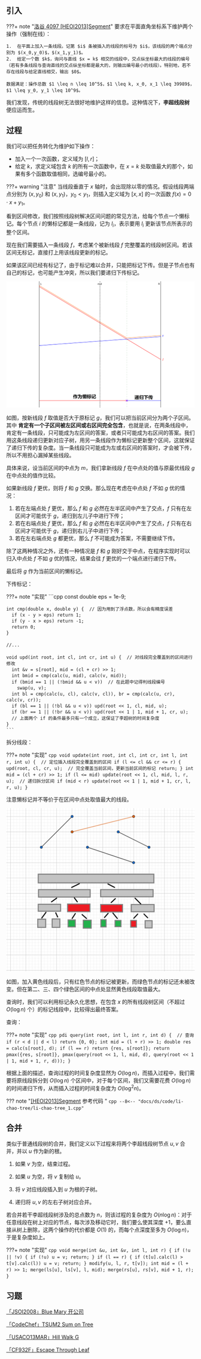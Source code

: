 ## 引入

???+ note "[洛谷 4097 \[HEOI2013\]Segment](https://www.luogu.com.cn/problem/P4097)"
    要求在平面直角坐标系下维护两个操作（强制在线）：
    
    1.  在平面上加入一条线段。记第 $i$ 条被插入的线段的标号为 $i$，该线段的两个端点分别为 $(x_0,y_0)$，$(x_1,y_1)$。
    2.  给定一个数 $k$，询问与直线 $x = k$ 相交的线段中，交点纵坐标最大的线段的编号（若有多条线段与查询直线的交点纵坐标都是最大的，则输出编号最小的线段）。特别地，若不存在线段与给定直线相交，输出 $0$。
    
    数据满足：操作总数 $1 \leq n \leq 10^5$，$1 \leq k, x_0, x_1 \leq 39989$，$1 \leq y_0, y_1 \leq 10^9$。

我们发现，传统的线段树无法很好地维护这样的信息。这种情况下，**李超线段树** 便应运而生。

## 过程

我们可以把任务转化为维护如下操作：

-   加入一个一次函数，定义域为 $[l,r]$；
-   给定 $k$，求定义域包含 $k$ 的所有一次函数中，在 $x=k$ 处取值最大的那个，如果有多个函数取值相同，选编号最小的。

???+ warning "注意"
    当线段垂直于 $x$ 轴时，会出现除以零的情况。假设线段两端点分别为 $(x,y_0)$ 和 $(x,y_1)$，$y_0<y_1$，则插入定义域为 $[x,x]$ 的一次函数 $f(x)=0\cdot x+y_1$。

看到区间修改，我们按照线段树解决区间问题的常见方法，给每个节点一个懒标记。每个节点 $i$ 的懒标记都是一条线段，记为 $l_i$，表示要用 $l_i$ 更新该节点所表示的整个区间。

现在我们需要插入一条线段 $f$，考虑某个被新线段 $f$ 完整覆盖的线段树区间。若该区间无标记，直接打上用该线段更新的标记。

如果该区间已经有标记了，由于标记难以合并，只能把标记下传。但是子节点也有自己的标记，也可能产生冲突，所以我们要递归下传标记。

![](images/li-chao-tree-1.png)

如图，按新线段 $f$ 取值是否大于原标记 $g$，我们可以把当前区间分为两个子区间。其中 **肯定有一个子区间被左区间或右区间完全包含**，也就是说，在两条线段中，肯定有一条线段，只可能成为左区间的答案，或者只可能成为右区间的答案。我们用这条线段递归更新对应子树，用另一条线段作为懒标记更新整个区间，这就保证了递归下传的复杂度。当一条线段只可能成为左或右区间的答案时，才会被下传，所以不用担心漏掉某些线段。

具体来说，设当前区间的中点为 $m$，我们拿新线段 $f$ 在中点处的值与原最优线段 $g$ 在中点处的值作比较。

如果新线段 $f$ 更优，则将 $f$ 和 $g$ 交换。那么现在考虑在中点处 $f$ 不如 $g$ 优的情况：

1.  若在左端点处 $f$ 更优，那么 $f$ 和 $g$ 必然在左半区间中产生了交点，$f$ 只有在左区间才可能优于 $g$，递归到左儿子中进行下传；
2.  若在右端点处 $f$ 更优，那么 $f$ 和 $g$ 必然在右半区间中产生了交点，$f$ 只有在右区间才可能优于 $g$，递归到右儿子中进行下传；
3.  若在左右端点处 $g$ 都更优，那么 $f$ 不可能成为答案，不需要继续下传。

除了这两种情况之外，还有一种情况是 $f$ 和 $g$ 刚好交于中点，在程序实现时可以归入中点处 $f$ 不如 $g$ 优的情况，结果会往 $f$ 更优的一个端点进行递归下传。

最后将 $g$ 作为当前区间的懒标记。

下传标记：

???+ note "实现"
    ```cpp
    const double eps = 1e-9;
    
    int cmp(double x, double y) {  // 因为用到了浮点数，所以会有精度误差
      if (x - y > eps) return 1;
      if (y - x > eps) return -1;
      return 0;
    }
    
    //...
    
    void upd(int root, int cl, int cr, int u) {  // 对线段完全覆盖到的区间进行修改
      int &v = s[root], mid = (cl + cr) >> 1;
      int bmid = cmp(calc(u, mid), calc(v, mid));
      if (bmid == 1 || (!bmid && u < v))  // 在此题中记得判线段编号
        swap(u, v);
      int bl = cmp(calc(u, cl), calc(v, cl)), br = cmp(calc(u, cr), calc(v, cr));
      if (bl == 1 || (!bl && u < v)) upd(root << 1, cl, mid, u);
      if (br == 1 || (!br && u < v)) upd(root << 1 | 1, mid + 1, cr, u);
      // 上面两个 if 的条件最多只有一个成立，这保证了李超树的时间复杂度
    }
    ```

拆分线段：

???+ note "实现"
    ```cpp
    void update(int root, int cl, int cr, int l, int r,
                int u) {  // 定位插入线段完全覆盖到的区间
      if (l <= cl && cr <= r) {
        upd(root, cl, cr, u);  // 完全覆盖当前区间，更新当前区间的标记
        return;
      }
      int mid = (cl + cr) >> 1;
      if (l <= mid) update(root << 1, cl, mid, l, r, u);  // 递归拆分区间
      if (mid < r) update(root << 1 | 1, mid + 1, cr, l, r, u);
    }
    ```

注意懒标记并不等价于在区间中点处取值最大的线段。

![](images/li-chao-tree-2.png)

如图，加入黄色线段后，只有红色节点的标记被更新，而绿色节点的标记还未被改变。但在第二、三、四个绿色区间的中点处显然黄色线段取值最大。

查询时，我们可以利用标记永久化思想，在包含 $x$ 的所有线段树区间（不超过 $O(\log n)$ 个）的标记线段中，比较得出最终答案。

查询：

???+ note "实现"
    ```cpp
    pdi query(int root, int l, int r, int d) {  // 查询
      if (r < d || d < l) return {0, 0};
      int mid = (l + r) >> 1;
      double res = calc(s[root], d);
      if (l == r) return {res, s[root]};
      return pmax({res, s[root]}, pmax(query(root << 1, l, mid, d),
                                       query(root << 1 | 1, mid + 1, r, d)));
    }
    ```

根据上面的描述，查询过程的时间复杂度显然为 $O(\log n)$，而插入过程中，我们需要将原线段拆分到 $O(\log n)$ 个区间中，对于每个区间，我们又需要花费 $O(\log n)$ 的时间递归下传，从而插入过程的时间复杂度为 $O(\log^2 n)$。

??? note "[\[HEOI2013\]Segment](https://www.luogu.com.cn/problem/P4097) 参考代码 "
    ```cpp
    --8<-- "docs/ds/code/li-chao-tree/li-chao-tree_1.cpp"
    ```

## 合并

类似于普通线段树的合并，我们定义以下过程来将两个李超线段树节点 $u,v$ 合并，并以 $u$ 作为新的根。

1.  如果 $v$ 为空，结束过程。

2.  如果 $u$ 为空，将 $v$ 复制给 $u$。

3.  将 $v$ 对应线段插入到 $u$ 为根的子树。

4.  递归将 $u,v$ 的左右子树对应合并。

若合并若干李超线段树涉及的总点数为 $n$，则该过程的复杂度为 $O(n\log n)$：对于任意线段在树上对应的节点，每次涉及移动它时，我们要么使其深度 $+1$，要么直接从树上删除，这两个操作的代价都是 $O(1)$ 的，而每个点深度至多为 $O(\log n)$，于是复杂度如上。

???+ note "实现"
    ```cpp
    void merge(int &u, int &v, int l, int r) {
      if (!u || !v) {
        if (!u) u = v;
        return;
      }
      if (l == r) {
        if (t[u].calc(l) > t[v].calc(l)) u = v;
        return;
      }
      modify(u, l, r, t[v]);
      int mid = (l + r) >> 1;
      merge(ls[u], ls[v], l, mid);
      merge(rs[u], rs[v], mid + 1, r);
    }
    ```

## 习题

[「JSOI2008」Blue Mary 开公司](https://www.luogu.com.cn/problem/P4254)

[「CodeChef」TSUM2 Sum on Tree](https://vjudge.net/problem/CodeChef-TSUM2)

[「USACO13MAR」Hill Walk G](https://www.luogu.com.cn/problem/P3081)

[「CF932F」Escape Through Leaf](https://codeforces.com/problemset/problem/932/F)

